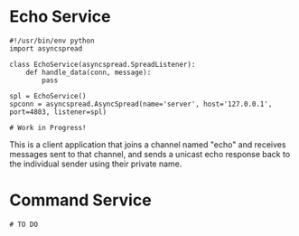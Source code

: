 # Echo Service #

```
#!/usr/bin/env python
import asyncspread

class EchoService(asyncspread.SpreadListener):
    def handle_data(conn, message):
        pass

spl = EchoService()
spconn = asyncspread.AsyncSpread(name='server', host='127.0.0.1', port=4803, listener=spl)

# Work in Progress!

```

This is a client application that joins a channel named "echo" and receives messages sent to that channel, and sends a unicast echo response back to the individual sender using their private name.

# Command Service #

```
# TO DO
```